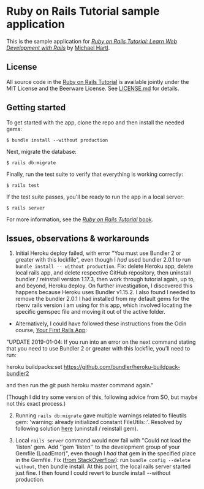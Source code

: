 # Ruby on Rails Tutorial sample application

This is the sample application for
[*Ruby on Rails Tutorial:
Learn Web Development with Rails*](https://www.railstutorial.org/)
by [Michael Hartl](http://www.michaelhartl.com/).

## License

All source code in the [Ruby on Rails Tutorial](https://www.railstutorial.org/)
is available jointly under the MIT License and the Beerware License. See
[LICENSE.md](LICENSE.md) for details.

## Getting started

To get started with the app, clone the repo and then install the needed gems:

```
$ bundle install --without production
```

Next, migrate the database:

```
$ rails db:migrate
```

Finally, run the test suite to verify that everything is working correctly:

```
$ rails test
```

If the test suite passes, you'll be ready to run the app in a local server:

```
$ rails server
```

For more information, see the
[*Ruby on Rails Tutorial* book](https://www.railstutorial.org/book).


## Issues, observations & workarounds

1. Initial Heroku deploy failed, with error "You must use Bundler 2 or greater with this lockfile", even though I _had_ used bundler 2.0.1 to run <code>bundle install -- without production</code>. Fix: delete Heroku app, delete local rails app, and delete respective GitHub repository, then uninstall bundler / reinstall version 1.17.3, then work through tutorial again, up to, and beyond, Heroku deploy. On further investigation, I discovered this happens because Heroku uses Bundler v1.15.2. I also found I needed to remove the bundler 2.0.1 I had installed from my default gems for the rbenv rails version i am using for this app, which involved locating the specific gemspec file and moving it out of the active folder.

  * Alternatively, I could have followed these instructions from the Odin course, [Your First Rails App](https://www.theodinproject.com/courses/web-development-101/lessons/your-first-rails-application):

  "UPDATE 2019-01-04: If you run into an error on the next command stating that you need to use Bundler 2 or greater with this lockfile, you’ll need to run:

  heroku buildpacks:set https://github.com/bundler/heroku-buildpack-bundler2

  and then run the git push heroku master command again."

  (Though I did try some version of this, following advice from SO, but maybe not this exact process.)

2. Running <code>rails db:migrate</code> gave multiple warnings related to fileutils gem: 'warning: already initialized constant FileUtils::<constant>'. Resolved by following solution [here](https://stackoverflow.com/questions/51334732/rails-5-2-0-with-ruby-2-5-1-console-warning-already-initialized-constant) (uninstall / reinstall gem).

3. Local <code>rails server</code> command would now fail with "Could not load the 'listen' gem. Add ''gem 'listen'' to the development group of your Gemfile (LoadError)", even though I _had_ that gem in the specified place in the Gemfile. Fix ([from StackOverflow](https://stackoverflow.com/questions/38663706/loaderror-could-not-load-the-listen-gem-rails-5)): run <code>bundle config --delete without</code>, then </code>bundle install</code>. At this point, the local rails server started just fine. I then found I could revert to </code>bundle install --without production</code>.
